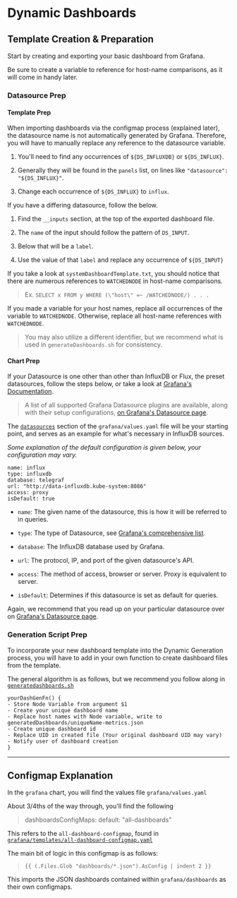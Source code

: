 # Dynamic Dashboards

## Template Creation & Preparation

Start by creating and exporting your basic dashboard from Grafana. 

Be sure to create a variable to reference for host-name comparisons, as it will come in handy later.

### Datasource Prep

#### Template Prep

When importing dashboards via the configmap process (explained later), the datasource name is not automatically generated by Grafana. Therefore, you will have to manually replace any reference to the datasource variable.

   1. You'll need to find any occurrences of `${DS_INFLUXDB}` or `${DS_INFLUX}`.
   
   2. Generally they will be found in the `panels` list, on lines like `"datasource": "${DS_INFLUX}"`.

   3. Change each occurrence of `${DS_INFLUX}` to `influx`.

If you have a differing datasource, follow the below.
   
   1. Find the `__inputs` section, at the top of the exported dashboard file.

   2. The `name` of the input should follow the pattern of `DS_INPUT`.

   3. Below that will be a `label`.

   4. Use the value of that `label` and replace any occurrence of `${DS_INPUT}`

If you take a look at `systemDashboardTemplate.txt`, you should notice that there are numerous references to `WATCHEDNODE` in host-name comparisons. 

> Ex. `SELECT x FROM y WHERE (\"host\" =~ /WATCHEDNODE/) . . .`

If you made a variable for your host names, replace all occurrences of the variable to `WATCHEDNODE`. Otherwise, replace all host-name references with `WATCHEDNODE`.

> You may also utilize a different identifier, but we recommend what is used in `generateDashboards.sh` for consistency.

#### Chart Prep

If your Datasource is one other than other than InfluxDB or Flux, the preset datasources, follow the steps below, or take a look at [Grafana's Documentation](http://docs.grafana.org/administration/provisioning/#datasources).

> A list of all supported Grafana Datasource plugins are available, along with their setup configurations, [on Grafana's Datasource page](http://docs.grafana.org/features/datasources/).

The [`datasources`](https://github.com/Eliforbes42/cronus-monitoring/blob/master/charts/grafana/values.yaml#L146) section of the `grafana/values.yaml` file will be your starting point, and serves as an example for what's necessary in InfluxDB sources.

*Some explanation of the default configuration is given below, your configuration may vary.*

    name: influx
    type: influxdb              
    database: telegraf
    url: "http://data-influxdb.kube-system:8086"
    access: proxy
    isDefault: true

- `name`: The given name of the datasource, this is how it will be referred to in queries.

- `type`: The type of Datasource, see [Grafana's comprehensive list](http://docs.grafana.org/features/datasources/).

- `database`: The InfluxDB database used by Grafana.

- `url`: The protocol, IP, and port of the given datasource's API.

- `access`: The method of access, browser or server. Proxy is equivalent to server.

- `isDefault`: Determines if this datasource is set as default for queries.

Again, we recommend that you read up on your particular datasource over on [Grafana's Datasource page](http://docs.grafana.org/features/datasources/).

### Generation Script Prep

To incorporate your new dashboard template into the Dynamic Generation process, you will have to add in your own function to create dashboard files from the template.

The general algorithm is as follows, but we recommend you follow along in [`generatedashboards.sh`](https://github.com/Eliforbes42/cronus-monitoring/blob/master/scripts/generateDashboards.sh)

    yourDashGenFn() {
    - Store Node Variable from argument $1
    - Create your unique dashboard name
    - Replace host names with Node variable, write to generatedDashboards/uniqueName-metrics.json
    - Create unique dashboard id
    - Replace UID in created file (Your original dashboard UID may vary)
    - Notify user of dashboard creation
    }

---

## Configmap Explanation

In the `grafana` chart, you will find the values file `grafana/values.yaml`

About 3/4ths of the way through, you'll find the following

> dashboardsConfigMaps: 
    default: "all-dashboards"

This refers to the `all-dashboard-configmap`, found in [`grafana/templates/all-dashboard-configmap.yaml`](https://github.com/Eliforbes42/cronus-monitoring/blob/master/charts/grafana/templates/all-dashboard-configmap.yaml)

The main bit of logic in this configmap is as follows: 

> `{{ (.Files.Glob "dashboards/*.json").AsConfig | indent 2 }}`

This imports the JSON dashboards contained within `grafana/dashboards` as their own configmaps.